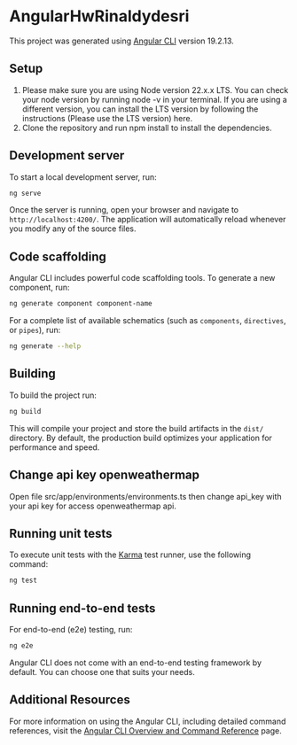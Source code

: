 # AngularHwRinaldydesri

This project was generated using [Angular CLI](https://github.com/angular/angular-cli) version 19.2.13.

## Setup

1. Please make sure you are using Node version 22.x.x LTS.
You can check your node version by running node -v in your terminal.
If you are using a different version, you can install the LTS version by following the instructions (Please use the LTS version) here.
2. Clone the repository and run npm install to install the dependencies.


## Development server

To start a local development server, run:

```bash
ng serve
```

Once the server is running, open your browser and navigate to `http://localhost:4200/`. The application will automatically reload whenever you modify any of the source files.

## Code scaffolding

Angular CLI includes powerful code scaffolding tools. To generate a new component, run:

```bash
ng generate component component-name
```

For a complete list of available schematics (such as `components`, `directives`, or `pipes`), run:

```bash
ng generate --help
```

## Building

To build the project run:

```bash
ng build
```

This will compile your project and store the build artifacts in the `dist/` directory. By default, the production build optimizes your application for performance and speed.

## Change api key openweathermap

Open file src/app/environments/environments.ts then change api_key with your api key for access openweathermap api.


## Running unit tests

To execute unit tests with the [Karma](https://karma-runner.github.io) test runner, use the following command:

```bash
ng test
```

## Running end-to-end tests

For end-to-end (e2e) testing, run:

```bash
ng e2e
```

Angular CLI does not come with an end-to-end testing framework by default. You can choose one that suits your needs.

## Additional Resources

For more information on using the Angular CLI, including detailed command references, visit the [Angular CLI Overview and Command Reference](https://angular.dev/tools/cli) page.
